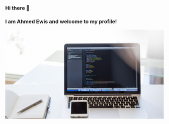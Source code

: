 ### Hi there 👋
### I am Ahmed Ewis and welcome to my profile!

<!--
**AhmedEwis/AhmedEwis** is a ✨ _special_ ✨ repository because its `README.md` (this file) appears on your GitHub profile.

Here are some ideas to get you started:

- 🔭 I’m currently working on ...
- 🌱 I’m currently learning ...
- 👯 I’m looking to collaborate on ...
- 🤔 I’m looking for help with ...
- 💬 Ask me about ...
- 📫 How to reach me: ...
- 😄 Pronouns: ...
- ⚡ Fun fact: ...
-->
<img src="https://github.com/AhmedEwis/AhmedEwis/blob/main/Red%20and%20Blue%20Geometric%20Photo%20Tech%20and%20Gaming%20Facebook%20Cover.png" alt="banner that says Sarah hart Landolt - software developer, artist, designer">
